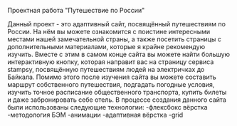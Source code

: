 Проектная работа "Путешествие по России"

Данный проект - это адаптивный сайт, посвящённый путешествиям по России.
На нём вы можете ознакомится с поистине интересными местами нашей замечательной страны, а также посетить страницы с дополнительными материалами, которые я крайне рекомендую изучить. Вместе с этим в самом конце сайта вы можете найти большую интерактивную кнопку, которая направит вас на страницу сервиса stampsy, посвящённую путешествиям людей на электричках до Байкала. Помимо этого после изучения сайта вы можете составить маршрут собственного путешествия, подгадать погодные условия, изучить точное расписание общественного транспорта, купить билеты и даже забронировать себе отель.
В процессе создания данного сайта были использованы следующие технологии:
-флексбокс вёрстка
-методология БЭМ
-анимации
-адаптивная вёрстка
-grid

